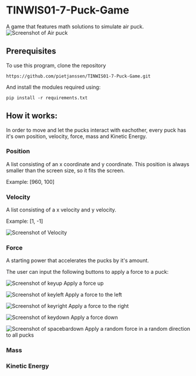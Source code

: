 # TINWIS01-7-Puck-Game
A game that features math solutions to simulate air puck.
![Screenshot of Air puck](http://puu.sh/DJiGh/20cc58f140.gif)

## Prerequisites
To use this program, clone the repository
```
https://github.com/pietjanssen/TINWIS01-7-Puck-Game.git
```
And install the modules required using:
```
pip install -r requirements.txt
```

## How it works:
In order to move and let the pucks interact with eachother, every puck has it's own position, velocity, force, mass and Kinetic Energy.

### Position
A list consisting of an x coordinate and y coordinate. This position is always smaller than the screen size, so it fits the screen.

Example:
[960, 100]

### Velocity
A list consisting of a x velocity and y velocity.

Example:
[1, -1]

![Screenshot of Velocity](https://puu.sh/DJiRT/df8f5a1f9c.gif)

### Force
A starting power that accelerates the pucks by it's amount.

The user can input the following buttons to apply a force to a puck:

![Screenshot of keyup](https://d1nhio0ox7pgb.cloudfront.net/_img/v_collection_png/48x48/shadow/keyboard_key_up.png)
Apply a force up

![Screenshot of keyleft](https://d1nhio0ox7pgb.cloudfront.net/_img/v_collection_png/48x48/shadow/keyboard_key_left.png)
Apply a force to the left

![Screenshot of keyright](https://d1nhio0ox7pgb.cloudfront.net/_img/v_collection_png/48x48/shadow/keyboard_key_right.png)
Apply a force to the right

![Screenshot of keydown](https://d1nhio0ox7pgb.cloudfront.net/_img/v_collection_png/48x48/shadow/keyboard_key_down.png)
Apply a force down

![Screenshot of spacebardown](https://d1nhio0ox7pgb.cloudfront.net/_img/v_collection_png/48x48/shadow/keyboard_key_empty.png)
Apply a random force in a random direction to all pucks

### Mass

### Kinetic Energy

